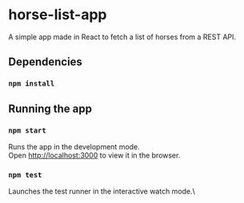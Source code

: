 # horse-list-app

A simple app made in React to fetch a list of horses from a REST API.

## Dependencies

### `npm install`

## Running the app

### `npm start`

Runs the app in the development mode.\
Open [http://localhost:3000](http://localhost:3000) to view it in the browser.

### `npm test`

Launches the test runner in the interactive watch mode.\
